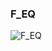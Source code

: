 ### F_EQ



![F_EQ](https://user-images.githubusercontent.com/116869307/214144380-5a135396-6b9c-4595-8546-75adff7095b0.png)






















